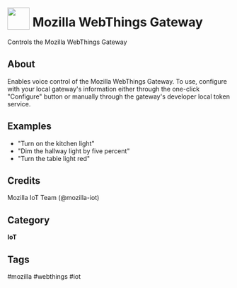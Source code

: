 # <img src='https://mozilla-iot.github.io/mozilla-webthings-gateway-skill/icon.png' card_color='#40DBB0' width='50' height='50' style='vertical-align:bottom'/> Mozilla WebThings Gateway
Controls the Mozilla WebThings Gateway

## About

Enables voice control of the Mozilla WebThings Gateway. To use, configure with
your local gateway's information either through the one-click "Configure"
button or manually through the gateway's developer local token service.

## Examples
* "Turn on the kitchen light"
* "Dim the hallway light by five percent"
* "Turn the table light red"

## Credits
Mozilla IoT Team (@mozilla-iot)

## Category
**IoT**

## Tags
#mozilla
#webthings
#iot

